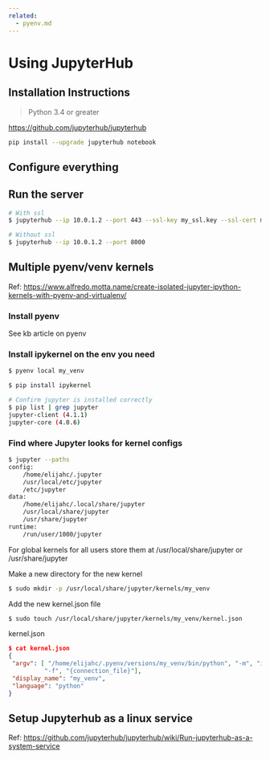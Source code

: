 ```yaml
---
related:
  - pyenv.md
---
```

# Using JupyterHub
## Installation Instructions

> Python 3.4 or greater

https://github.com/jupyterhub/jupyterhub

```bash
pip install --upgrade jupyterhub notebook

```

## Configure everything

## Run the server
```bash
# With ssl
$ jupyterhub --ip 10.0.1.2 --port 443 --ssl-key my_ssl.key --ssl-cert my_ssl.cert

# Without ssl
$ jupyterhub --ip 10.0.1.2 --port 8000
```

## Multiple pyenv/venv kernels

Ref: https://www.alfredo.motta.name/create-isolated-jupyter-ipython-kernels-with-pyenv-and-virtualenv/

### Install pyenv
See kb article on pyenv

### Install ipykernel on the env you need

```bash
$ pyenv local my_venv

$ pip install ipykernel
```


```bash
# Confirm jupyter is installed correctly
$ pip list | grep jupyter
jupyter-client (4.1.1)
jupyter-core (4.0.6)
```

### Find where Jupyter looks for kernel configs

```bash
$ jupyter --paths
config:
    /home/elijahc/.jupyter
    /usr/local/etc/jupyter
    /etc/jupyter
data:
    /home/elijahc/.local/share/jupyter
    /usr/local/share/jupyter
    /usr/share/jupyter
runtime:
    /run/user/1000/jupyter
```
For global kernels for all users store them at /usr/local/share/jupyter or /usr/share/jupyter

Make a new directory for the new kernel
```bash
$ sudo mkdir -p /usr/local/share/jupyter/kernels/my_venv
```

Add the new kernel.json file
```bash
$ sudo touch /usr/local/share/jupyter/kernels/my_venv/kernel.json
```

kernel.json
```json
$ cat kernel.json
{
 "argv": [ "/home/elijahc/.pyenv/versions/my_venv/bin/python", "-m", "ipykernel",
          "-f", "{connection_file}"],
 "display_name": "my_venv",
 "language": "python"
}
```

## Setup Jupyterhub as a linux service
Ref: https://github.com/jupyterhub/jupyterhub/wiki/Run-jupyterhub-as-a-system-service